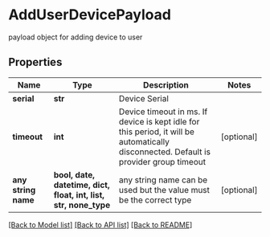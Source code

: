 # AddUserDevicePayload

payload object for adding device to user

## Properties
Name | Type | Description | Notes
------------ | ------------- | ------------- | -------------
**serial** | **str** | Device Serial | 
**timeout** | **int** | Device timeout in ms. If device is kept idle for this period, it will be automatically disconnected. Default is provider group timeout | [optional] 
**any string name** | **bool, date, datetime, dict, float, int, list, str, none_type** | any string name can be used but the value must be the correct type | [optional]

[[Back to Model list]](../README.md#documentation-for-models) [[Back to API list]](../README.md#documentation-for-api-endpoints) [[Back to README]](../README.md)


